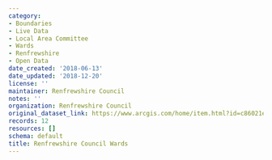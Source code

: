 ```yaml
---
category:
- Boundaries
- Live Data
- Local Area Committee
- Wards
- Renfrewshire
- Open Data
date_created: '2018-06-13'
date_updated: '2018-12-20'
license: ''
maintainer: Renfrewshire Council
notes: ''
organization: Renfrewshire Council
original_dataset_link: https://www.arcgis.com/home/item.html?id=c86021e027d141969ead4a69f3c569ff
records: 12
resources: []
schema: default
title: Renfrewshire Council Wards
---
```

